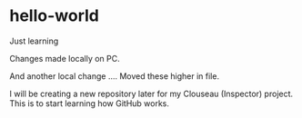 # hello-world
Just learning

Changes made locally on PC.

And another local change ....
Moved these higher in file.

I will be creating a new repository later for my Clouseau (Inspector) project.
This is to start learning how GitHub works.

